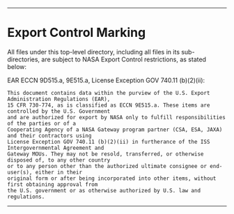 *********************************************************************************************************
# Export Control Marking

All files under this top-level directory, including all files in its sub-directories, are subject to 
NASA Export Control restrictions, as stated below:

EAR ECCN 9D515.a, 9E515.a, License Exception GOV 740.11 (b)(2)(ii):

    This document contains data within the purview of the U.S. Export Administration Regulations (EAR),
    15 CFR 730-774, as is classified as ECCN 9E515.a. These items are controlled by the U.S. Government 
    and are authorized for export by NASA only to fulfill responsibilities of the parties or of a 
    Cooperating Agency of a NASA Gateway program partner (CSA, ESA, JAXA) and their contractors using 
    License Exception GOV 740.11 (b)(2)(ii) in furtherance of the ISS Intergovernmental Agreement and 
    Gateway MOUs. They may not be resold, transferred, or otherwise disposed of, to any other country
    or to any person other than the authorized ultimate consignee or end-user(s), either in their
    original form or after being incorporated into other items, without first obtaining approval from
    the U.S. government or as otherwise authorized by U.S. law and regulations.
**********************************************************************************************************

